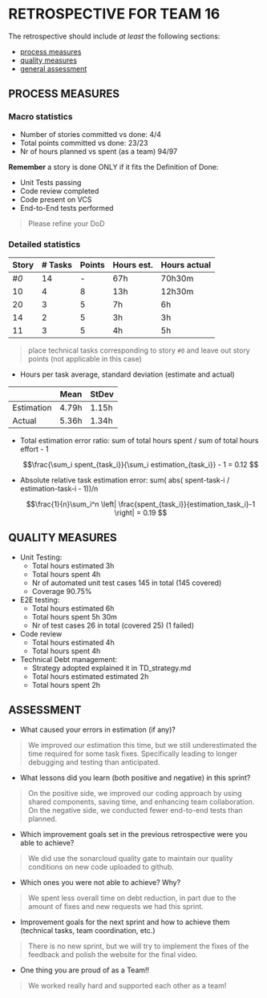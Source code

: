 RETROSPECTIVE FOR TEAM 16 
=====================================

The retrospective should include _at least_ the following
sections:

- [process measures](#process-measures)
- [quality measures](#quality-measures)
- [general assessment](#assessment)

## PROCESS MEASURES 

### Macro statistics

- Number of stories committed vs done: 4/4
- Total points committed vs done: 23/23
- Nr of hours planned vs spent (as a team) 94/97

**Remember**  a story is done ONLY if it fits the Definition of Done:
 
- Unit Tests passing
- Code review completed
- Code present on VCS
- End-to-End tests performed

> Please refine your DoD 

### Detailed statistics

| Story  | # Tasks | Points | Hours est. | Hours actual |
|--------|---------|--------|------------|--------------|
| _#0_   |    14     |    -   |     67h     |     70h30m      |
| 10      |   4      |    8    |      13h      |     12h30m         |
| 20  |   3      |    5   |      7h      |     6h         |
| 14 |   2      |    5   |      3h      |     3h         |
| 11 |   3      |    5   |      4h      |     5h         |


   

> place technical tasks corresponding to story `#0` and leave out story points (not applicable in this case)

- Hours per task average, standard deviation (estimate and actual)

|            | Mean | StDev |
|------------|------|-------|
| Estimation |  4.79h    |    1.15h   | 
| Actual     |   5.36h   |   1.34h    |

- Total estimation error ratio: sum of total hours spent / sum of total hours effort - 1

    $$\frac{\sum_i spent_{task_i}}{\sum_i estimation_{task_i}} - 1 = 0.12 $$ 
    
- Absolute relative task estimation error: sum( abs( spent-task-i / estimation-task-i - 1))/n

    $$\frac{1}{n}\sum_i^n \left| \frac{spent_{task_i}}{estimation_task_i}-1 \right| = 0.19 $$

  
## QUALITY MEASURES 

- Unit Testing:
  - Total hours estimated 3h
  - Total hours spent 4h
  - Nr of automated unit test cases 145 in total (145 covered)
  - Coverage 90.75%
- E2E testing:
  - Total hours estimated 6h
  - Total hours spent 5h 30m
  - Nr of test cases 26 in total (covered 25) (1 failed)
- Code review 
  - Total hours estimated 4h
  - Total hours spent 4h
- Technical Debt management:
  - Strategy adopted explained it in TD_strategy.md
  - Total hours estimated estimated 2h
  - Total hours spent 2h


## ASSESSMENT

- What caused your errors in estimation (if any)?
> We improved our estimation this time, but we still underestimated the time required for some task fixes. Specifically leading to longer debugging and testing than anticipated.
- What lessons did you learn (both positive and negative) in this sprint?
> On the positive side, we improved our coding approach by using shared components, saving time, and enhancing team collaboration. On the negative side, we conducted fewer end-to-end tests than planned.
- Which improvement goals set in the previous retrospective were you able to achieve? 
>  We did use the sonarcloud quality gate to maintain our quality conditions on new code uploaded to github.
- Which ones you were not able to achieve? Why?
> We spent less overall time on debt reduction, in part due to the amount of fixes and new requests we had this sprint.
- Improvement goals for the next sprint and how to achieve them (technical tasks, team coordination, etc.)

> There is no new sprint, but we will try to implement the fixes of the feedback and polish the website for the final video.

- One thing you are proud of as a Team!!
> We worked really hard and supported each other as a team!